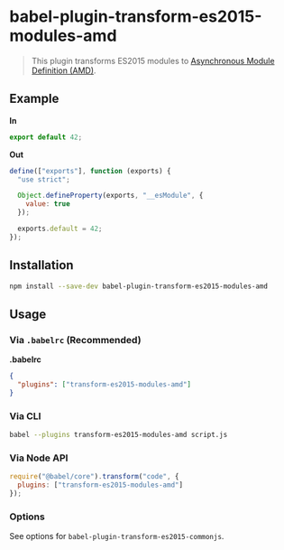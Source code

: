 # babel-plugin-transform-es2015-modules-amd

> This plugin transforms ES2015 modules to [Asynchronous Module Definition (AMD)](https://github.com/amdjs/amdjs-api).

## Example

**In**

```javascript
export default 42;
```

**Out**

```javascript
define(["exports"], function (exports) {
  "use strict";

  Object.defineProperty(exports, "__esModule", {
    value: true
  });

  exports.default = 42;
});
```

## Installation

```sh
npm install --save-dev babel-plugin-transform-es2015-modules-amd
```

## Usage

### Via `.babelrc` (Recommended)

**.babelrc**

```json
{
  "plugins": ["transform-es2015-modules-amd"]
}
```

### Via CLI

```sh
babel --plugins transform-es2015-modules-amd script.js
```

### Via Node API

```javascript
require("@babel/core").transform("code", {
  plugins: ["transform-es2015-modules-amd"]
});
```

### Options

See options for `babel-plugin-transform-es2015-commonjs`.
